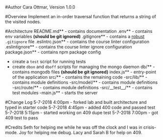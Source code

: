 #Author
Cara Ottmar, Version 1.0.0

#Overview
Implement an in-order traversal function that returns a string of the visited nodes.

#Architecture
README.md** - contains documentation
.env** - contains env variables **(should be git ignored)**
.gitignore** - contains a [robust](http://gitignore.io) `.gitignore` file
.eslintrc.json** - contains the course linter configuration
.eslintignore** - contains the course linter ignore configuration
package.json** - contains npm package config
  - create a `test` script for running tests
  - create `dbon` and `dboff` scripts for managing the mongo daemon
db/** - contains mongodb files **(should be git ignored)**
index.js** - entry-point of the application
src/** - contains the remaining code
  -src/lib/** - contains module definitions
  -src/model/** - contains module definitions
  -src/route/** - contains module definitions
  -src/\_\_test\_\_/** - contains test modules
  -main.js** - starts the server

#Change Log
5-7-2018 4:00pm - forked lab and built architecture and typed in starter code
 5-7-2018 4:45pm - added 400 code and passed test
 5-7-2018 5:15pm - started working on 409 dupe test
 5-7-2018 7:00pm - got 409 test to pass

#Credits
Seth for helping me while he was off the clock and I was in crisis-mode. Joy for helping me debug.
Lacy and Sarah B for help on 409. 